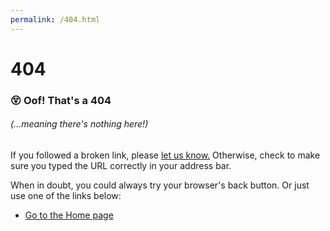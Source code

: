 ```yaml
---
permalink: /404.html
---
```

# 404
### 😵 Oof! That's a 404
###### (...meaning there's nothing here!)
If you followed a broken link, please [let us know.](https://github.com/MousAIDungeon/guide/issues) Otherwise, check to make sure you typed the URL correctly in your address bar.

When in doubt, you could always try your browser's back button. Or just use one of the links below:
* [Go to the Home page](https://mousaidungeon.github.io/guide/)

